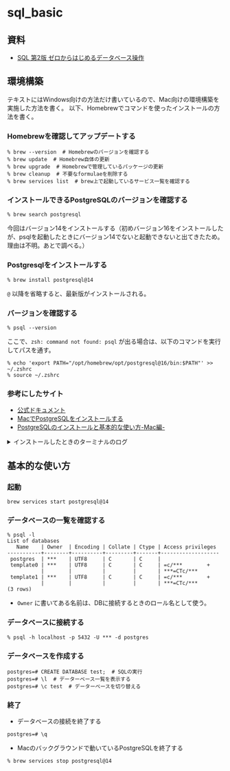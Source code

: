# sql_basic
## 資料
* [SQL 第2版 ゼロからはじめるデータベース操作](https://www.shoeisha.co.jp/book/detail/9784798144450)


## 環境構築
テキストにはWindows向けの方法だけ書いているので、Mac向けの環境構築を実施した方法を書く。
以下、Homebrewでコマンドを使ったインストールの方法を書く。

### Homebrewを確認してアップデートする
```
% brew --version  # Homebrewのバージョンを確認する
% brew update  # Homebrew自体の更新
% brew upgrade  # Homebrewで管理しているパッケージの更新
% brew cleanup  # 不要なformulaeを削除する
% brew services list  # brew上で起動しているサービス一覧を確認する
```

### インストールできるPostgreSQLのバージョンを確認する
```
% brew search postgresql
```
今回はバージョン14をインストールする（初めバージョン16をインストールしたが、psqlを起動したときにバージョン14でないと起動できないと出てきたため。理由は不明。あとで調べる。）

### Postgresqlをインストールする
```
% brew install postgresql@14
```
`@` 以降を省略すると、最新版がインストールされる。

### バージョンを確認する
```
% psql --version
```
ここで、`zsh: command not found: psql` が出る場合は、以下のコマンドを実行してパスを通す。
```
% echo 'export PATH="/opt/homebrew/opt/postgresql@16/bin:$PATH"' >> ~/.zshrc
% source ~/.zshrc
```
### 参考にしたサイト
* [公式ドキュメント](https://www.postgresql.org/download/macosx/)
* [MacでPostgreSQLをインストールする](https://zenn.dev/eguchi244_dev/articles/sql-postresql-install-20230620)
* [PostgreSQLのインストールと基本的な使い方-Mac編-](https://qiita.com/Tiger-Kid/items/8cacb8b89a2d201f4cf8)

<details>
<summary>インストールしたときのターミナルのログ</summary><div>

```
% brew install postgresql@14  
==> Downloading https://ghcr.io/v2/homebrew/core/postgresql/14/manifests/14.11_1
Already downloaded: /Users/takuto/Library/Caches/Homebrew/downloads/cc5ce32be3ad755d6853a306c7d20db8221cceaa63708acb1937567a4ab65fda--postgresql@14-14.11_1.bottle_manifest.json
==> Fetching postgresql@14
==> Downloading https://ghcr.io/v2/homebrew/core/postgresql/14/blobs/sha256:d49e8b487d6b7e696e74ebf7d0bddbb9b8c343d7
Already downloaded: /Users/takuto/Library/Caches/Homebrew/downloads/695bc5763b3ab3f65140681669c474e2b18ff40d6ff809534e5436f2105b6d90--postgresql@14--14.11_1.arm64_sonoma.bottle.tar.gz
==> Pouring postgresql@14--14.11_1.arm64_sonoma.bottle.tar.gz
==> Caveats
This formula has created a default database cluster with:
  initdb --locale=C -E UTF-8 /opt/homebrew/var/postgresql@14
For more details, read:
  https://www.postgresql.org/docs/14/app-initdb.html

To start postgresql@14 now and restart at login:
  brew services start postgresql@14
Or, if you don't want/need a background service you can just run:
  /opt/homebrew/opt/postgresql@14/bin/postgres -D /opt/homebrew/var/postgresql@14
==> Summary
🍺  /opt/homebrew/Cellar/postgresql@14/14.11_1: 3,319 files, 46MB
==> Running `brew cleanup postgresql@14`...
Disable this behaviour by setting HOMEBREW_NO_INSTALL_CLEANUP.
Hide these hints with HOMEBREW_NO_ENV_HINTS (see `man brew`).
```

</div></details>

## 基本的な使い方
### 起動
```
brew services start postgresql@14
```

### データベースの一覧を確認する
```
% psql -l
List of databases
   Name    | Owner  | Encoding | Collate | Ctype | Access privileges 
-----------+--------+----------+---------+-------+-------------------
 postgres  | ***    | UTF8     | C       | C     | 
 template0 | ***    | UTF8     | C       | C     | =c/***        +
           |        |          |         |       | ***=CTc/***
 template1 | ***    | UTF8     | C       | C     | =c/***        +
           |        |          |         |       | ***=CTc/***
(3 rows)
```
* `Owner` に書いてある名前は、DBに接続するときのロール名として使う。

### データベースに接続する
```
% psql -h localhost -p 5432 -U *** -d postgres
```

### データベースを作成する
```
postgres=# CREATE DATABASE test;  # SQLの実行
postgres=# \l  # データーベース一覧を表示する
postgres=# \c test  # データーベースを切り替える
```

### 終了
* データベースの接続を終了する
```
postgres=# \q
```

* Macのバックグラウンドで動いているPostgreSQLを終了する
```
% brew services stop postgresql@14
```